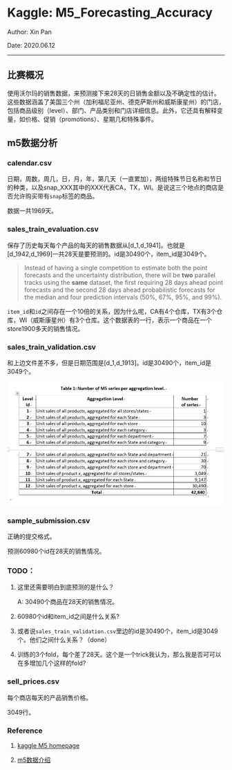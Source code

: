 # Kaggle: M5_Forecasting_Accuracy

Author: Xin Pan

Date: 2020.06.12

---

## 比赛概况

使用沃尔玛的销售数据，来预测接下来28天的日销售金额以及不确定性的估计。这些数据涵盖了美国三个州（加利福尼亚州、德克萨斯州和威斯康星州）的门店，包括商品级别（level）、部门、产品类别和门店详细信息。此外，它还具有解释变量，如价格、促销（promotions）、星期几和特殊事件。

## m5数据分析

### calendar.csv

日期，周数，周几，日，月，年，第几天（一直累加），两组特殊节日名称和节日的种类，以及snap_XXX其中的XXX代表CA，TX，WI。是说这三个地点的商店是否允许购买带有`snap`标签的商品。

数据一共1969天。

### sales_train_evaluation.csv

保存了历史每天每个产品的每天的销售数据从[d_1,d_1941]。也就是[d_1942,d_1969]一共28天是要预测的。id是30490个，item_id是3049个。

> Instead of having a single competition to estimate both the point forecasts and the uncertainty distribution, there will be **two** parallel tracks using the **same** dataset, the first requiring 28 days ahead point forecasts and the second 28 days ahead probabilistic forecasts for the median and four prediction intervals (50%, 67%, 95%, and 99%).

`item_id`和`id`之间存在一个10倍的关系，因为什么呢，CA有4个仓库，TX有3个仓库，WI（威斯康星州）有3个仓库。这个数据表的一行，表示一个商品在一个store1900多天的销售情况。

### sales_train_validation.csv

和上边文件差不多，但是日期范围是[d_1,d_1913]。id是30490个，item_id是3049个。

![image-20200609002214351](assets/image-20200609002214351.png)

### sample_submission.csv

正确的提交格式。

预测60980个id在28天的销售情况。

### TODO：

1. 这里还需要明白到底预测的是什么？

   A: 30490个商品在28天的销售情况。

2. 60980个id和item_id之间是什么关系?

3. 或者说`sales_train_validation.csv`里边的id是30490个，item_id是3049个。他们之间什么关系？（done）

4. 训练的3个fold，每个差了28天。这个是一个trick我认为，那么我是否可可以在多增加几个这样的fold?

### sell_prices.csv

每个商店每天的产品销售价格。

3049行。

### Reference

1. [kaggle M5 homepage](https://www.kaggle.com/c/m5-forecasting-accuracy)

2. [m5数据介绍](https://mofc.unic.ac.cy/m5-competition/)